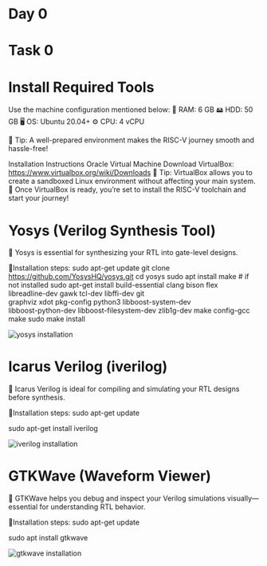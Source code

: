 # Day 0
# Task 0

# Install Required Tools
Use the machine configuration mentioned below:
💾 RAM: 6 GB
🖴 HDD: 50 GB
🖥️ OS: Ubuntu 20.04+
⚙️ CPU: 4 vCPU

🔹 Tip: A well-prepared environment makes the RISC-V journey smooth and hassle-free!

Installation Instructions
Oracle Virtual Machine
Download VirtualBox: https://www.virtualbox.org/wiki/Downloads
📝 Tip: VirtualBox allows you to create a sandboxed Linux environment without affecting your main system.
🚀 Once VirtualBox is ready, you’re set to install the RISC-V toolchain and start your journey!

# Yosys (Verilog Synthesis Tool)
🔧 Yosys is essential for synthesizing your RTL into gate-level designs.

🚀Installation steps:
sudo apt-get update
git clone https://github.com/YosysHQ/yosys.git
cd yosys
sudo apt install make           # if not installed
sudo apt-get install build-essential clang bison flex \
libreadline-dev gawk tcl-dev libffi-dev git \
graphviz xdot pkg-config python3 libboost-system-dev \
libboost-python-dev libboost-filesystem-dev zlib1g-dev
make config-gcc
make
sudo make install

![yosys installation](https://github.com/user-attachments/assets/385df0a8-ef89-44fc-8022-a83909236f30)

# Icarus Verilog (iverilog)
🔧 Icarus Verilog is ideal for compiling and simulating your RTL designs before synthesis.

🚀Installation steps:
sudo apt-get update

sudo apt-get install iverilog

![iverilog installation](https://github.com/user-attachments/assets/1d3edfab-2c55-409c-b55d-254715c9875c)

# GTKWave (Waveform Viewer)
🔧 GTKWave helps you debug and inspect your Verilog simulations visually—essential for understanding RTL behavior.

🚀Installation steps:
sudo apt-get update

sudo apt install gtkwave

![gtkwave installation](https://github.com/user-attachments/assets/d56f9f8b-d8bb-4c29-8c1c-1ceef5d8bba9)
